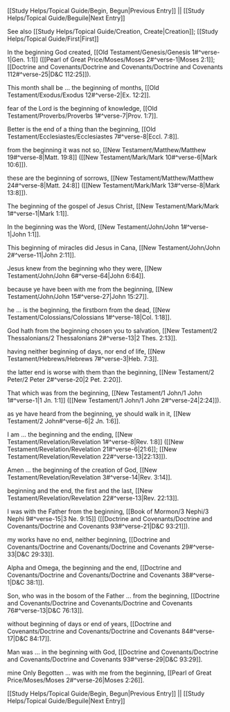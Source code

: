 [[Study Helps/Topical Guide/Begin, Begun|Previous Entry]]  ||  [[Study Helps/Topical Guide/Beguile|Next Entry]]

 See also [[Study Helps/Topical Guide/Creation, Create|Creation]]; [[Study Helps/Topical Guide/First|First]]

 In the beginning God created, [[Old Testament/Genesis/Genesis 1#^verse-1|Gen. 1:1]] ([[Pearl of Great Price/Moses/Moses 2#^verse-1|Moses 2:1]]; [[Doctrine and Covenants/Doctrine and Covenants/Doctrine and Covenants 112#^verse-25|D&C 112:25]]).

 This month shall be ... the beginning of months, [[Old Testament/Exodus/Exodus 12#^verse-2|Ex. 12:2]].

 fear of the Lord is the beginning of knowledge, [[Old Testament/Proverbs/Proverbs 1#^verse-7|Prov. 1:7]].

 Better is the end of a thing than the beginning, [[Old Testament/Ecclesiastes/Ecclesiastes 7#^verse-8|Eccl. 7:8]].

 from the beginning it was not so, [[New Testament/Matthew/Matthew 19#^verse-8|Matt. 19:8]] ([[New Testament/Mark/Mark 10#^verse-6|Mark 10:6]]).

 these are the beginning of sorrows, [[New Testament/Matthew/Matthew 24#^verse-8|Matt. 24:8]] ([[New Testament/Mark/Mark 13#^verse-8|Mark 13:8]]).

 The beginning of the gospel of Jesus Christ, [[New Testament/Mark/Mark 1#^verse-1|Mark 1:1]].

 In the beginning was the Word, [[New Testament/John/John 1#^verse-1|John 1:1]].

 This beginning of miracles did Jesus in Cana, [[New Testament/John/John 2#^verse-11|John 2:11]].

 Jesus knew from the beginning who they were, [[New Testament/John/John 6#^verse-64|John 6:64]].

 because ye have been with me from the beginning, [[New Testament/John/John 15#^verse-27|John 15:27]].

 he ... is the beginning, the firstborn from the dead, [[New Testament/Colossians/Colossians 1#^verse-18|Col. 1:18]].

 God hath from the beginning chosen you to salvation, [[New Testament/2 Thessalonians/2 Thessalonians 2#^verse-13|2 Thes. 2:13]].

 having neither beginning of days, nor end of life, [[New Testament/Hebrews/Hebrews 7#^verse-3|Heb. 7:3]].

 the latter end is worse with them than the beginning, [[New Testament/2 Peter/2 Peter 2#^verse-20|2 Pet. 2:20]].

 That which was from the beginning, [[New Testament/1 John/1 John 1#^verse-1|1 Jn. 1:1]] ([[New Testament/1 John/1 John 2#^verse-24|2:24]]).

 as ye have heard from the beginning, ye should walk in it, [[New Testament/2 John#^verse-6|2 Jn. 1:6]].

 I am ... the beginning and the ending, [[New Testament/Revelation/Revelation 1#^verse-8|Rev. 1:8]] ([[New Testament/Revelation/Revelation 21#^verse-6|21:6]]; [[New Testament/Revelation/Revelation 22#^verse-13|22:13]]).

 Amen ... the beginning of the creation of God, [[New Testament/Revelation/Revelation 3#^verse-14|Rev. 3:14]].

 beginning and the end, the first and the last, [[New Testament/Revelation/Revelation 22#^verse-13|Rev. 22:13]].

 I was with the Father from the beginning, [[Book of Mormon/3 Nephi/3 Nephi 9#^verse-15|3 Ne. 9:15]] ([[Doctrine and Covenants/Doctrine and Covenants/Doctrine and Covenants 93#^verse-21|D&C 93:21]]).

 my works have no end, neither beginning, [[Doctrine and Covenants/Doctrine and Covenants/Doctrine and Covenants 29#^verse-33|D&C 29:33]].

 Alpha and Omega, the beginning and the end, [[Doctrine and Covenants/Doctrine and Covenants/Doctrine and Covenants 38#^verse-1|D&C 38:1]].

 Son, who was in the bosom of the Father ... from the beginning, [[Doctrine and Covenants/Doctrine and Covenants/Doctrine and Covenants 76#^verse-13|D&C 76:13]].

 without beginning of days or end of years, [[Doctrine and Covenants/Doctrine and Covenants/Doctrine and Covenants 84#^verse-17|D&C 84:17]].

 Man was ... in the beginning with God, [[Doctrine and Covenants/Doctrine and Covenants/Doctrine and Covenants 93#^verse-29|D&C 93:29]].

 mine Only Begotten ... was with me from the beginning, [[Pearl of Great Price/Moses/Moses 2#^verse-26|Moses 2:26]].

[[Study Helps/Topical Guide/Begin, Begun|Previous Entry]]  ||  [[Study Helps/Topical Guide/Beguile|Next Entry]]